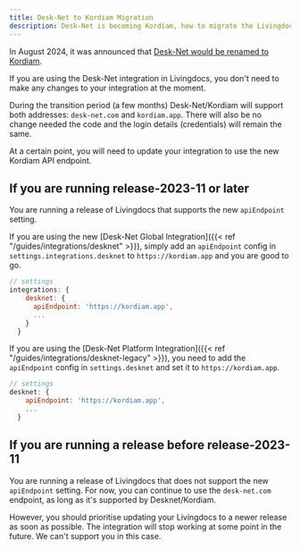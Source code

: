 ```yaml
---
title: Desk-Net to Kordiam Migration
description: Desk-Net is becoming Kordiam, how to migrate the Livingdocs integration
---
```


In August 2024, it was announced that [Desk-Net would be renamed to Kordiam](https://support.kordiam.io/hc/en-us/articles/14759979009948-Desk-Net-Becomes-Kordiam-Impact-on-Integrations). 

If you are using the Desk-Net integration in Livingdocs, you don't need to make any changes to your integration at the moment. 

During the transition period (a few months) Desk-Net/Kordiam will support both addresses: `desk-net.com` and `kordiam.app`. There will also be no change needed the code and the login details (credentials) will remain the same.

At a certain point, you will need to update your integration to use the new Kordiam API endpoint.

## If you are running release-2023-11 or later

You are running a release of Livingdocs that supports the new `apiEndpoint` setting. 

If you are using the new [Desk-Net Global Integration]({{< ref "/guides/integrations/desknet" >}}), simply add an `apiEndpoint` config in `settings.integrations.desknet` to `https://kordiam.app` and you are good to go.

```js 
// settings
integrations: {
    desknet: {
      apiEndpoint: 'https://kordiam.app',
      ...
    }
  }
```

If you are using the [Desk-Net Platform Integration]({{< ref "/guides/integrations/desknet-legacy" >}}), you need to add the `apiEndpoint` config in `settings.desknet` and set it to `https://kordiam.app`.

```js 
// settings
desknet: {
    apiEndpoint: 'https://kordiam.app',
    ...
  }
```

## If you are running a release before release-2023-11
You are running a release of Livingdocs that does not support the new `apiEndpoint` setting. 
For now, you can continue to use the `desk-net.com` endpoint, as long as it's supported by Desknet/Kordiam. 

However, you should prioritise updating your Livingdocs to a newer release as soon as possible. The integration will stop working at some point in the future. We can't support you in this case.